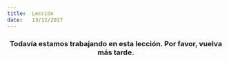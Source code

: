 ```yaml
---
title:  Lección
date:   13/12/2017
---
```


### <center>Todavía estamos trabajando en esta lección. Por favor, vuelva más tarde.</center>